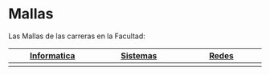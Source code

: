 # Mallas
Las Mallas de las carreras en la Facultad: 


  
<div class="foo">
  <p align="center">
  
[Informatica](https://github.com/ficct/Apuntes/blob/master/Mallas/Malla_de_Informatica.pdf) | [Sistemas](https://github.com/ficct/Apuntes/blob/master/Mallas/Malla_de_Sistemas.pdf) | [ Redes ](https://github.com/ficct/Apuntes/blob/master/Mallas/Malla_de_Redes.pdf)
------ | ----- | -----
<img width=200/> | <img width=200/> | <img width=200/>

</p>
</div>



